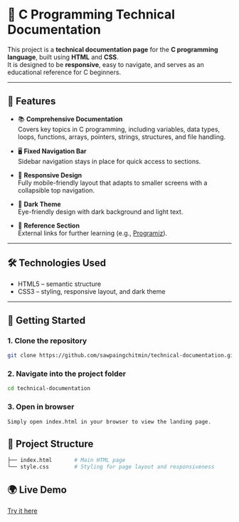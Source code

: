# 📘 C Programming Technical Documentation

This project is a **technical documentation page** for the **C programming language**, built using **HTML** and **CSS**.  
It is designed to be **responsive**, easy to navigate, and serves as an educational reference for C beginners.

---

## 🌟 Features

- 📚 **Comprehensive Documentation**  
  Covers key topics in C programming, including variables, data types, loops, functions, arrays, pointers, strings, structures, and file handling.

- 🖥️ **Fixed Navigation Bar**  
  Sidebar navigation stays in place for quick access to sections.

- 📱 **Responsive Design**  
  Fully mobile-friendly layout that adapts to smaller screens with a collapsible top navigation.

- 🎨 **Dark Theme**  
  Eye-friendly design with dark background and light text.

- 🔗 **Reference Section**  
  External links for further learning (e.g., [Programiz](https://www.programiz.com/c-programming)).

---

## 🛠️ Technologies Used
- HTML5 – semantic structure
- CSS3 – styling, responsive layout, and dark theme

---

## 🚀 Getting Started

### 1. Clone the repository
```bash
git clone https://github.com/sawpaingchitmin/technical-documentation.git
```

### 2. Navigate into the project folder
```bash
cd technical-documentation
```

### 3. Open in browser
```bash
Simply open index.html in your browser to view the landing page.
```

## 📂 Project Structure
```bash
├── index.html       # Main HTML page
└── style.css        # Styling for page layout and responsiveness
```

## 🌍 Live Demo
[Try it here](https://technical-documentation-wxfb.onrender.com/)

